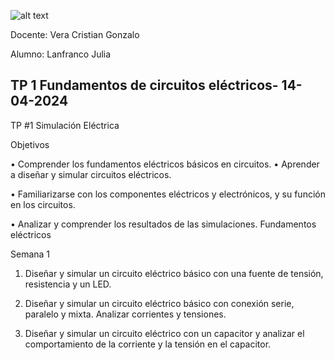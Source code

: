 ![alt text](<Captura de pantalla (45)-3.png>)

Docente: Vera Cristian Gonzalo

Alumno: Lanfranco Julia

## TP 1 Fundamentos de circuitos eléctricos- 14-04-2024 

TP #1 Simulación Eléctrica 

Objetivos 

• Comprender los fundamentos eléctricos básicos en circuitos. • Aprender a diseñar y simular circuitos eléctricos. 

• Familiarizarse con los componentes eléctricos y electrónicos, y su función en  los circuitos. 

• Analizar y comprender los resultados de las simulaciones. 
Fundamentos eléctricos  

Semana 1

1. Diseñar y simular un circuito eléctrico básico con una fuente de tensión,  resistencia y un LED. 

2. Diseñar y simular un circuito eléctrico básico con conexión serie, paralelo y  mixta. Analizar corrientes y tensiones. 
 
3. Diseñar y simular un circuito eléctrico con un capacitor y analizar el  comportamiento de la corriente y la tensión en el capacitor. 


